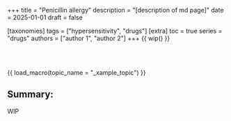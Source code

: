 +++
title = "Penicillin allergy"
description = "[description of md page]"
date = 2025-01-01
draft = false

[taxonomies]
tags = ["hypersensitivity", "drugs"]
[extra]
toc = true
series = "drugs"
authors = ["author 1", "author 2"]
+++
{{ wip() }}

</br>
</br>

{{ load_macro(topic_name = "_xample_topic") }}

## Summary:

WIP
